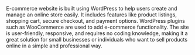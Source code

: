 E-commerce website is built using WordPress to help users create and manage an online store easily. It includes features like product listings, shopping cart, secure checkout, and payment options. WordPress plugins such as WooCommerce are used to add e-commerce functionality. The site is user-friendly, responsive, and requires no coding knowledge, making it a great solution for small businesses or individuals who want to sell products online in a simple and professional way.
